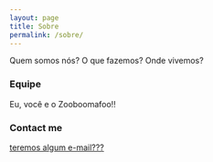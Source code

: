 ```yaml
---
layout: page
title: Sobre
permalink: /sobre/
---
```


Quem somos nós? O que fazemos? Onde vivemos?

### Equipe

Eu, você e o Zooboomafoo!!

### Contact me

[teremos algum e-mail???](mailto:email@domain.com)
